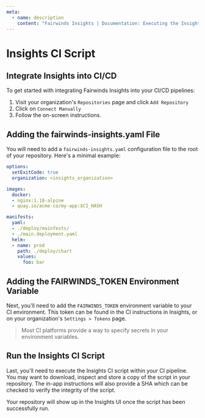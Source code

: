 ```yaml
---
meta:
  - name: description
    content: "Fairwinds Insights | Documentation: Executing the Insights CI script"
---
```

# Insights CI Script
## Integrate Insights into CI/CD
To get started with integrating Fairwinds Insights into your CI/CD pipelines:
1. Visit your organization's `Repositories` page and click `Add Repository`
2. Click on `Connect Manually`
3. Follow the on-screen instructions.

## Adding the fairwinds-insights.yaml File
You will need to add a `fairwinds-insights.yaml` configuration file to the root
of your repository. Here's a minimal example:

```yaml
options:
  setExitCode: true
  organization: <insights_organization>

images:
  docker:
  - nginx:1.18-alpine
  - quay.io/acme-co/my-app:$CI_HASH

manifests:
  yaml:
  - ./deploy/mainfests/
  - ./main.deployment.yaml
  helm:
  - name: prod
    path: ./deploy/chart
    values:
      foo: bar
```

## Adding the FAIRWINDS_TOKEN Environment Variable
Next, you'll need to add the `FAIRWINDS_TOKEN` environment variable to your CI environment. This
token can be found in the CI instructions in Insights, or on your organization's `Settings > Tokens` page. 

> Most CI platforms provide a way to specify secrets in your environment variables.

## Run the Insights CI Script
Last, you'll need to execute the Insights CI script within your CI pipeline.
You may want to download, inspect and store a copy of the script in your repository.
The in-app instructions will also provide a SHA which can be checked to verify the integrity of the script.

Your repository will show up in the Insights UI once the script has been successfully run.
